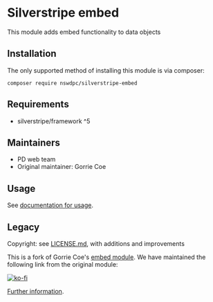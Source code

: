 # Silverstripe embed

This module adds embed functionality to data objects

## Installation

The only supported method of installing this module is via composer:

```
composer require nswdpc/silverstripe-embed
```

## Requirements

- silverstripe/framework ^5

## Maintainers

+ PD web team
+ Original maintainer: Gorrie Coe


## Usage

See [documentation for usage](./docs/en/001_index.md).

## Legacy

Copyright: see [LICENSE.md](./LICENSE.md), with additions and improvements

This is a fork of Gorrie Coe's [embed module](https://github.com/gorriecoe/silverstripe-embed). We have maintained the following link from the original module:

[![ko-fi](https://www.ko-fi.com/img/donate_sm.png)](https://ko-fi.com/E1E5HWRR)

[Further information](https://github.com/elliot-sawyer/silverstripe-link/issues/31).
